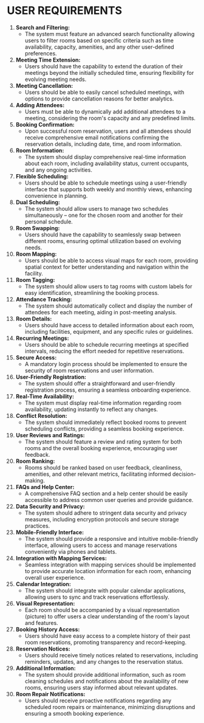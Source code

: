 # USER REQUIREMENTS

1. **Search and Filtering:**
    - The system must feature an advanced search functionality allowing users to filter rooms based on specific criteria such as time availability, capacity, amenities, and any other user-defined preferences.
2. **Meeting Time Extension:**
    - Users should have the capability to extend the duration of their meetings beyond the initially scheduled time, ensuring flexibility for evolving meeting needs.
3. **Meeting Cancellation:**
    - Users should be able to easily cancel scheduled meetings, with options to provide cancellation reasons for better analytics.
4. **Adding Attendees:**
    - Users must be able to dynamically add additional attendees to a meeting, considering the room's capacity and any predefined limits.
5. **Booking Confirmation:**
    - Upon successful room reservation, users and all attendees should receive comprehensive email notifications confirming the reservation details, including date, time, and room information.
6. **Room Information:**
    - The system should display comprehensive real-time information about each room, including availability status, current occupants, and any ongoing activities.
7. **Flexible Scheduling:**
    - Users should be able to schedule meetings using a user-friendly interface that supports both weekly and monthly views, enhancing convenience in planning.
8. **Dual Scheduling:**
    - The system should allow users to manage two schedules simultaneously – one for the chosen room and another for their personal schedule.
9. **Room Swapping:**
    - Users should have the capability to seamlessly swap between different rooms, ensuring optimal utilization based on evolving needs.
10. **Room Mapping:**
    - Users should be able to access visual maps for each room, providing spatial context for better understanding and navigation within the facility.
11. **Room Tagging:**
    - The system should allow users to tag rooms with custom labels for easy identification, streamlining the booking process.
12. **Attendance Tracking:**
    - The system should automatically collect and display the number of attendees for each meeting, aiding in post-meeting analysis.
13. **Room Details:**
    - Users should have access to detailed information about each room, including facilities, equipment, and any specific rules or guidelines.
14. **Recurring Meetings:**
    - Users should be able to schedule recurring meetings at specified intervals, reducing the effort needed for repetitive reservations.
15. **Secure Access:**
    - A mandatory login process should be implemented to ensure the security of room reservations and user information.
16. **User-Friendly Registration:**
    - The system should offer a straightforward and user-friendly registration process, ensuring a seamless onboarding experience.
17. **Real-Time Availability:**
    - The system must display real-time information regarding room availability, updating instantly to reflect any changes.
18. **Conflict Resolution:**
    - The system should immediately reflect booked rooms to prevent scheduling conflicts, providing a seamless booking experience.
19. **User Reviews and Ratings:**
    - The system should feature a review and rating system for both rooms and the overall booking experience, encouraging user feedback.
20. **Room Ranking:**
    - Rooms should be ranked based on user feedback, cleanliness, amenities, and other relevant metrics, facilitating informed decision-making.
21. **FAQs and Help Center:**
    - A comprehensive FAQ section and a help center should be easily accessible to address common user queries and provide guidance.
22. **Data Security and Privacy:**
    - The system should adhere to stringent data security and privacy measures, including encryption protocols and secure storage practices.
23. **Mobile-Friendly Interface:**
    - The system should provide a responsive and intuitive mobile-friendly interface, allowing users to access and manage reservations conveniently via phones and tablets.
24. **Integration with Mapping Services:**
    - Seamless integration with mapping services should be implemented to provide accurate location information for each room, enhancing overall user experience.
25. **Calendar Integration:**
    - The system should integrate with popular calendar applications, allowing users to sync and track reservations effortlessly.
26. **Visual Representation:**
    - Each room should be accompanied by a visual representation (picture) to offer users a clear understanding of the room's layout and features.
27. **Booking History Access:**
    - Users should have easy access to a complete history of their past room reservations, promoting transparency and record-keeping.
28. **Reservation Notices:**
    - Users should receive timely notices related to reservations, including reminders, updates, and any changes to the reservation status.
29. **Additional Information:**
    - The system should provide additional information, such as room cleaning schedules and notifications about the availability of new rooms, ensuring users stay informed about relevant updates.
30. **Room Repair Notifications:**
    - Users should receive proactive notifications regarding any scheduled room repairs or maintenance, minimizing disruptions and ensuring a smooth booking experience.